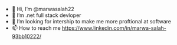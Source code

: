 - 👋 Hi, I’m @marwasalah22
- 👀 I’m .net full stack devloper
- 💞️ I’m looking for intership to make me more proftional at software
- 📫 How to reach me https://www.linkedin.com/in/marwa-salah-93bb10222/

<!---
marwasalah22/marwasalah22 is a ✨ special ✨ repository because its `README.md` (this file) appears on your GitHub profile.
You can click the Preview link to take a look at your changes.
--->
